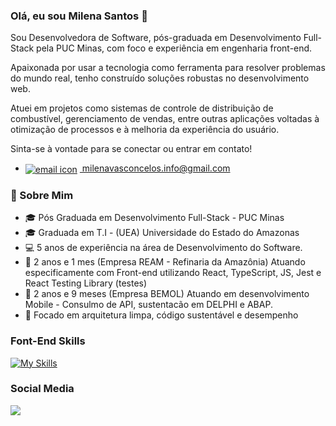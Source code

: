 ### Olá, eu sou Milena Santos 👋
Sou Desenvolvedora de Software, pós-graduada em Desenvolvimento Full-Stack pela PUC Minas, com foco e experiência em engenharia front-end.

Apaixonada por usar a tecnologia como ferramenta para resolver problemas do mundo real, tenho construído soluções robustas no desenvolvimento web.

Atuei em projetos como sistemas de controle de distribuição de combustível, gerenciamento de vendas, entre outras aplicações voltadas à otimização de processos e à melhoria da experiência do usuário.

Sinta-se à vontade para se conectar ou entrar em contato!
- <a href="mailto:milenavasconcelos.info@gmail.com">
  <img src="https://img.icons8.com/ios-filled/16/000000/new-post.png" alt="email icon" style="vertical-align:middle; margin-right:4px;" />
  milenavasconcelos.info@gmail.com
</a>



### 🚀 Sobre Mim

- 🎓 Pós Graduada em Desenvolvimento Full-Stack - PUC Minas
- 🎓 Graduada em T.I - (UEA) Universidade do Estado do Amazonas
- 💻 5 anos de experiência na área de Desenvolvimento do Software.
- 🏢 2 anos e 1 mes (Empresa REAM - Refinaria da Amazônia) Atuando especificamente com Front-end utilizando React, TypeScript, JS, Jest e React Testing Library (testes)
- 🏢 2 anos e 9 meses (Empresa BEMOL) Atuando em desenvolvimento Mobile - Consulmo de API, sustentacão em DELPHI e ABAP.
- 🎯 Focado em arquitetura limpa, código sustentável e desempenho


### Font-End Skills

[![My Skills](https://skillicons.dev/icons?i=js,ts,react,html,css,tailwindcss)](https://skillicons.dev)


### Social Media 

<div> 
  <a href="https://www.linkedin.com/in/milena-vasconcelos-342445125" target="_blank"><img src="https://img.shields.io/badge/-LinkedIn-%230077B5?style=for-the-badge&logo=linkedin&logoColor=white" target="_blank"></a>  
</div>
